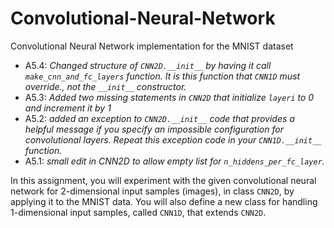 # Convolutional-Neural-Network
Convolutional Neural Network implementation for the MNIST dataset

* A5.4: *Changed structure of `CNN2D.__init__` by having it call `make_cnn_and_fc_layers` function. It is this function that `CNN1D` must override., not the `__init__` constructor.*
* A5.3: *Added two missing statements in `CNN2D` that initialize `layeri` to 0 and increment it by 1*
* A5.2: *added an exception to `CNN2D.__init__` code that provides a helpful message if you specify an impossible configuration for convolutional layers.  Repeat this exception code in your `CNN1D.__init__` function.*
* A5.1: *small edit in CNN2D to allow empty list for `n_hiddens_per_fc_layer`.*

In this assignment, you will experiment with the given convolutional neural network for 2-dimensional input samples (images), in class `CNN2D`, by applying it to the MNIST data.  You will also define a new class for handling 1-dimensional input samples, called `CNN1D`, that extends `CNN2D`.
